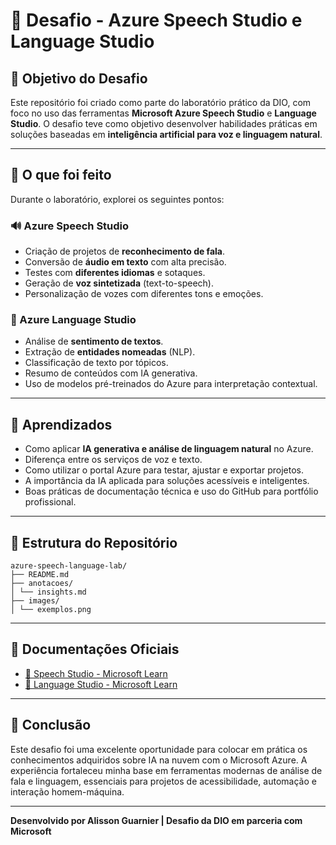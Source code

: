 # 🧠 Desafio - Azure Speech Studio e Language Studio

## 🎯 Objetivo do Desafio

Este repositório foi criado como parte do laboratório prático da DIO, com foco no uso das ferramentas **Microsoft Azure Speech Studio** e **Language Studio**. O desafio teve como objetivo desenvolver habilidades práticas em soluções baseadas em **inteligência artificial para voz e linguagem natural**.

---

## 📌 O que foi feito

Durante o laboratório, explorei os seguintes pontos:

### 🔊 Azure Speech Studio

- Criação de projetos de **reconhecimento de fala**.
- Conversão de **áudio em texto** com alta precisão.
- Testes com **diferentes idiomas** e sotaques.
- Geração de **voz sintetizada** (text-to-speech).
- Personalização de vozes com diferentes tons e emoções.

### 🧾 Azure Language Studio

- Análise de **sentimento de textos**.
- Extração de **entidades nomeadas** (NLP).
- Classificação de texto por tópicos.
- Resumo de conteúdos com IA generativa.
- Uso de modelos pré-treinados do Azure para interpretação contextual.

---

## 🧠 Aprendizados

- Como aplicar **IA generativa e análise de linguagem natural** no Azure.
- Diferença entre os serviços de voz e texto.
- Como utilizar o portal Azure para testar, ajustar e exportar projetos.
- A importância da IA aplicada para soluções acessíveis e inteligentes.
- Boas práticas de documentação técnica e uso do GitHub para portfólio profissional.

---

## 📁 Estrutura do Repositório

```
azure-speech-language-lab/
├── README.md
├── anotacoes/
│ └── insights.md
├── images/
│ └── exemplos.png 
```


---

## 🔗 Documentações Oficiais

- [🎤 Speech Studio - Microsoft Learn](https://learn.microsoft.com/pt-br/azure/ai-services/speech-service/)
- [📝 Language Studio - Microsoft Learn](https://learn.microsoft.com/pt-br/azure/ai-services/language-service/)

---

## 🚀 Conclusão

Este desafio foi uma excelente oportunidade para colocar em prática os conhecimentos adquiridos sobre IA na nuvem com o Microsoft Azure. A experiência fortaleceu minha base em ferramentas modernas de análise de fala e linguagem, essenciais para projetos de acessibilidade, automação e interação homem-máquina.

---

**Desenvolvido por Alisson Guarnier | Desafio da DIO em parceria com Microsoft**
